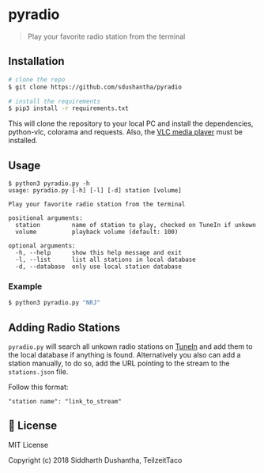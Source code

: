 # pyradio
> Play your favorite radio station from the terminal

## Installation
```bash
# clone the repo
$ git clone https://github.com/sdushantha/pyradio

# install the requirements
$ pip3 install -r requirements.txt
```
This will clone the repository to your local PC and install the dependencies, python-vlc, colorama and requests.
Also, the [VLC media player](https://www.videolan.org/vlc/) must be installed.

## Usage
```
$ python3 pyradio.py -h
usage: pyradio.py [-h] [-l] [-d] station [volume]

Play your favorite radio station from the terminal

positional arguments:
  station         name of station to play, checked on TuneIn if unkown
  volume          playback volume (default: 100)

optional arguments:
  -h, --help      show this help message and exit
  -l, --list      list all stations in local database
  -d, --database  only use local station database
```
### Example
```bash
$ python3 pyradio.py "NRJ"
```

## Adding Radio Stations
```pyradio.py``` will search all unkown radio stations on [TuneIn](https://tunein.com/) and add them to the local database if anything is found.
Alternatively you also can add a station manually, to do so, add the URL pointing to the stream to the ```stations.json``` file.

Follow this format:
```
"station name": "link_to_stream"
```

## :scroll: License
MIT License

Copyright (c) 2018 Siddharth Dushantha, TeilzeitTaco
